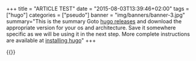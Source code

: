 +++
title = "ARTICLE TEST"
date = "2015-08-03T13:39:46+02:00"
tags = ["hugo"]
categories = ["pseudo"]
banner = "img/banners/banner-3.jpg"
summary="This is the summary Goto [hugo releases](https://github.com/spf13/hugo/releases) and download the appropriate version for your os and architecture. Save it somewhere specific as we will be using it in the next step. More complete instructions are available at [installing hugo](/overview/installing/)"
+++

{{<gallery>}}